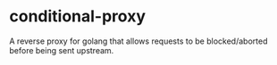 # conditional-proxy
A reverse proxy for golang that allows requests to be blocked/aborted before being sent upstream.
